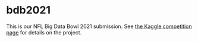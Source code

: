 # bdb2021

This is our NFL Big Data Bowl 2021 submission. See [the Kaggle competition page](https://www.kaggle.com/c/nfl-big-data-bowl-2021/overview) for details on the project.
